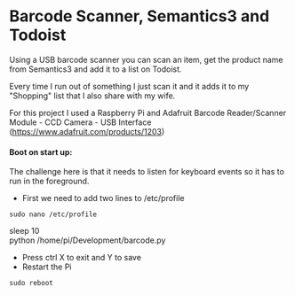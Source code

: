 # Barcode Scanner, Semantics3 and Todoist
Using a USB barcode scanner you can scan an item, get the product name from Semantics3 and add it to a list on Todoist.

Every time I run out of something I just scan it and it adds it to my "Shopping" list that I also share with my wife. 

For this project I used a Raspberry Pi and Adafruit Barcode Reader/Scanner Module - CCD Camera - USB Interface (https://www.adafruit.com/products/1203)


#### Boot on start up:

The challenge here is that it needs to listen for keyboard events so it has to run in the foreground. 

- First we need to add two lines to /etc/profile 

<code>sudo nano /etc/profile</code>

sleep 10  
python /home/pi/Development/barcode.py

- Press ctrl X to exit and Y to save
- Restart the Pi

<code>sudo reboot</code>
